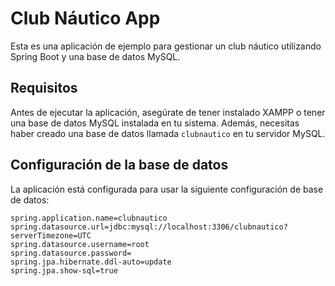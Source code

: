 # Club Náutico App

Esta es una aplicación de ejemplo para gestionar un club náutico utilizando Spring Boot y una base de datos MySQL.

## Requisitos

Antes de ejecutar la aplicación, asegúrate de tener instalado XAMPP o tener una base de datos MySQL instalada en tu sistema. Además, necesitas haber creado una base de datos llamada `clubnautico` en tu servidor MySQL.

## Configuración de la base de datos

La aplicación está configurada para usar la siguiente configuración de base de datos:

```properties
spring.application.name=clubnautico
spring.datasource.url=jdbc:mysql://localhost:3306/clubnautico?serverTimezone=UTC
spring.datasource.username=root
spring.datasource.password=
spring.jpa.hibernate.ddl-auto=update
spring.jpa.show-sql=true
